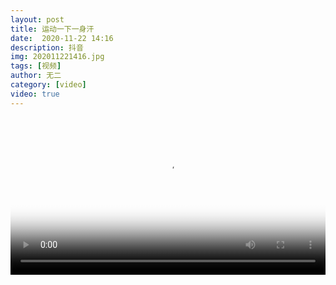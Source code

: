 ```yaml
---
layout: post
title: 运动一下一身汗
date:  2020-11-22 14:16
description: 抖音
img: 202011221416.jpg
tags: [视频]
author: 无二
category: [video]
video: true
---
```

<video controls loop preload="auto" poster="/assets/img/202011221416.jpg" width="100%" src="https://img.xnan.top/%E5%B8%85%E5%93%A5%E8%A7%86%E9%A2%91/%E6%97%A0%E4%BA%8C/%E8%BF%90%E5%8A%A8%E4%B8%80%E4%B8%8B%E4%B8%80%E8%BA%AB%E6%B1%97.mp4"></video>
     
